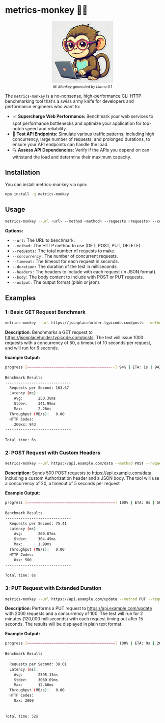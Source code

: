 # metrics-monkey 🐒🚀

<p align="center">
  <img src="assets/metrics-monkey.jpeg" alt="metrics-monkey logo" width="200"/>
  <br>
  <em><small>M. Monkey generated by Llama 3.1</small></em>
</p>

The `metrics-monkey` is a no-nonsense, high-performance CLI HTTP benchmarking tool that's a swiss army knife for developers and performance engineers who want to:

- 📈 **Supercharge Web Performance:** Benchmark your web services to spot performance bottlenecks and optimize your application for top-notch speed and reliability.
- 🔄 **Test API Endpoints:** Simulate various traffic patterns, including high concurrency, large number of requests, and prolonged durations, to ensure your API endpoints can handle the load.
- 🔍 **Assess API Dependencies:** Verify if the APIs you depend on can withstand the load and determine their maximum capacity.

## Installation

You can install metrics-monkey via npm:
```bash
npm install -g metrics-monkey
```

## Usage

```bash
metrics-monkey --url <url> --method <method> --requests <requests> --concurrency <concurrency> --timeout <timeout> --duration <duration> --headers <headers> --body <body> --output <output>
```

**Options:**
- `--url:` The URL to benchmark.
- `--method:` The HTTP method to use (GET, POST, PUT, DELETE).
- `--requests:` The total number of requests to make.
- `--concurrency:` The number of concurrent requests.
- `--timeout:` The timeout for each request in seconds.
- `--duration:` The duration of the test in milliseconds.
- `--headers:` The headers to include with each request (in JSON format).
- `--body:` The body content to include with POST or PUT requests.
- `--output:` The output format (plain or json).

## Examples 
### 1: Basic GET Request Benchmark
```bash
metrics-monkey --url https://jsonplaceholder.typicode.com/posts --method GET --requests 1000 --concurrency 50 --timeout 10 --duration 60000
```

**Description:** Benchmarks a GET request to https://jsonplaceholder.typicode.com/posts. The test will issue 1000 requests with a concurrency of 50, a timeout of 10 seconds per request, and will run for 6 seconds. 

**Example Output:**
```bash
progress [======================================--] 94% | ETA: 1s | 943/1000

Benchmark Results
------------------------------
  Requests per Second: 163.67
  Latency (ms):       
    Avg:       250.38ms
    Stdev:     341.99ms
    Max:       2.26ms
  Throughput (MB/s):   0.00
  HTTP Codes:         
    200xx: 943
------------------------------

Total time: 6s
```

### 2: POST Request with Custom Headers
```bash
metrics-monkey --url https://api.example.com/data --method POST --requests 500 --concurrency 20 --timeout 5 --headers '{"Authorization": "Bearer my-token"}' --body '{"key": "value"}' 
```
**Description:** Sends 500 POST requests to https://api.example.com/data, including a custom Authorization header and a JSON body. The tool will use a concurrency of 20, a timeout of 5 seconds per request

**Example Output:**
```bash
progress [========================================] 100% | ETA: 0s | 500/500

Benchmark Results
------------------------------
  Requests per Second: 75.41
  Latency (ms):       
    Avg:       260.07ms
    Stdev:     304.49ms
    Max:       1.99ms
  Throughput (MB/s):   0.00
  HTTP Codes:         
    0xx: 500
------------------------------

Total time: 6s
```
### 3: PUT Request with Extended Duration
```bash
metrics-monkey --url https://api.example.com/update --method PUT --requests 2000 --concurrency 100 --timeout 15 --duration 120000 
```
**Description:** Performs a PUT request to https://api.example.com/update with 2000 requests and a concurrency of 100. The test will run for 2 minutes (120,000 milliseconds) with each request timing out after 15 seconds. The results will be displayed in plain text format.

**Example Output:**
```bash
progress [========================================] 100% | ETA: 0s | 2000/2000

Benchmark Results
------------------------------
  Requests per Second: 38.01
  Latency (ms):       
    Avg:       2595.13ms
    Stdev:     3039.69ms
    Max:       12.60ms
  Throughput (MB/s):   0.00
  HTTP Codes:         
    0xx: 2000
------------------------------

Total time: 52s
```
